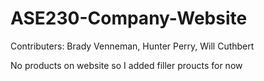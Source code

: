 # ASE230-Company-Website

Contributers:
Brady Venneman,
Hunter Perry,
Will Cuthbert

No products on website so I added filler proucts for now
